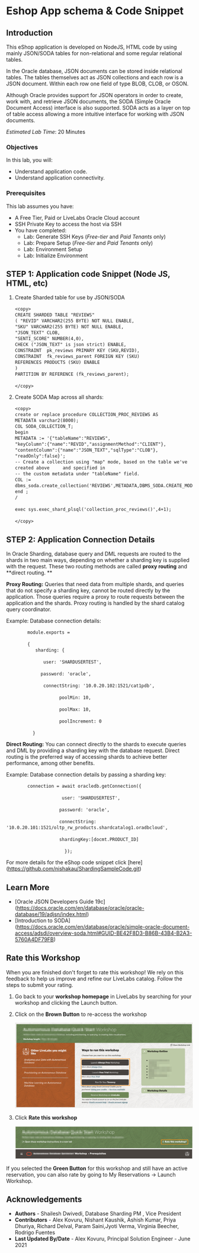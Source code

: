 # Eshop App schema & Code Snippet

## Introduction   
This eShop application is developed on NodeJS, HTML code by using mainly JSON/SODA tables for non-relational and some regular relational tables.

In the Oracle database, JSON documents can be stored inside relational tables. The tables themselves act as JSON collections and each row is a JSON document. Within each row one field of type BLOB, CLOB, or OSON.

Although Oracle provides support for JSON operators in order to create, work with, and retrieve JSON documents, the SODA (Simple Oracle Document Access) interface is also supported. SODA acts as a layer on top of table access allowing a more intuitive interface for working with JSON documents.

*Estimated Lab Time*: 20 Minutes

### Objectives
In this lab, you will:
* Understand application code.
* Understand application connectivity.

### Prerequisites
This lab assumes you have:
- A Free Tier, Paid or LiveLabs Oracle Cloud account
- SSH Private Key to access the host via SSH
- You have completed:
    - Lab: Generate SSH Keys (*Free-tier* and *Paid Tenants* only)
    - Lab: Prepare Setup (*Free-tier* and *Paid Tenants* only)
    - Lab: Environment Setup
    - Lab: Initialize Environment

## **STEP 1**: Application code Snippet (Node JS, HTML, etc)

1. Create Sharded table for use by JSON/SODA

    ```
    <copy>
    CREATE SHARDED TABLE "REVIEWS"
	( "REVID" VARCHAR2(255 BYTE) NOT NULL ENABLE,
	"SKU" VARCHAR2(255 BYTE) NOT NULL ENABLE, 
	"JSON_TEXT" CLOB,
	"SENTI_SCORE" NUMBER(4,0),
	CHECK ("JSON_TEXT" is json strict) ENABLE,
	CONSTRAINT  pk_reviews PRIMARY KEY (SKU,REVID), 
	CONSTRAINT  fk_reviews_parent FOREIGN KEY (SKU)
	REFERENCES PRODUCTS (SKU) ENABLE
	)
	PARTITION BY REFERENCE (fk_reviews_parent);

    </copy>
    ```

2. Create SODA Map across all shards:

    ```
    <copy>
    create or replace procedure COLLECTION_PROC_REVIEWS AS
	METADATA varchar2(8000);
	COL SODA_COLLECTION_T;
	begin
	METADATA := '{"tableName":"REVIEWS",
	"keyColumn":{"name":"REVID","assignmentMethod":"CLIENT"},
	"contentColumn":{"name":"JSON_TEXT","sqlType":"CLOB"},
	"readOnly":false}';
 	-- Create a collection using "map" mode, based on the table we've created above 	and specified in
 	-- the custom metadata under "tableName" field.
	COL := 	dbms_soda.create_collection('REVIEWS',METADATA,DBMS_SODA.CREATE_MODE_MAP);
	end ;
	/

	exec sys.exec_shard_plsql('collection_proc_reviews()',4+1); 
    
    </copy>
    ```

## **STEP 2**: Application Connection Details

In Oracle Sharding, database query and DML requests are routed to the shards in two main ways, depending on whether a sharding key is supplied with the request. These two routing methods are called **proxy routing** and **direct routing. **

**Proxy Routing:** Queries that need data from multiple shards, and queries that do not specify a sharding key, cannot be routed directly by the application. Those queries require a proxy to route requests between the application and the shards. Proxy routing is handled by the shard catalog query coordinator. 

Example: Database connection details:

			module.exports = 

			{
               sharding: {

      			  user: 'SHARDUSERTEST',

       			 password: 'oracle',

      			  connectString: '10.0.20.102:1521/cat1pdb',

        				poolMin: 10,

        				poolMax: 10,

        				poolIncrement: 0

  			  }

**Direct Routing:** You can connect directly to the shards to execute queries and DML by providing a sharding key with the database request. Direct routing is the preferred way of accessing shards to achieve better performance, among other benefits.

Example: Database connection details by passing a sharding key:

			connection = await oracledb.getConnection({

            			 user: 'SHARDUSERTEST',

             			password: 'oracle',

             			connectString: '10.0.20.101:1521/oltp_rw_products.shardcatalog1.oradbcloud',

              			shardingKey:[docmt.PRODUCT_ID]

            			  });

For more details for the eShop code snippet click [here] (https://github.com/nishakau/ShardingSampleCode.git)

## Learn More

- [Oracle JSON Developers Guide 19c] (https://docs.oracle.com/en/database/oracle/oracle-database/19/adjsn/index.html)
- [Introduction to SODA] (https://docs.oracle.com/en/database/oracle/simple-oracle-document-access/adsdi/overview-soda.html#GUID-BE42F8D3-B86B-43B4-B2A3-5760A4DF79FB)

## Rate this Workshop
When you are finished don't forget to rate this workshop!  We rely on this feedback to help us improve and refine our LiveLabs catalog.  Follow the steps to submit your rating.

1.  Go back to your **workshop homepage** in LiveLabs by searching for your workshop and clicking the Launch button.
2.  Click on the **Brown Button** to re-access the workshop  

    ![](https://raw.githubusercontent.com/oracle/learning-library/master/common/labs/cloud-login/images/workshop-homepage-2.png " ")

3.  Click **Rate this workshop**

    ![](https://raw.githubusercontent.com/oracle/learning-library/master/common/labs/cloud-login/images/rate-this-workshop.png " ")

If you selected the **Green Button** for this workshop and still have an active reservation, you can also rate by going to My Reservations -> Launch Workshop.

## Acknowledgements
* **Authors** - Shailesh Dwivedi, Database Sharding PM , Vice President
* **Contributors** - Alex Kovuru, Nishant Kaushik, Ashish Kumar, Priya Dhuriya, Richard Delval, Param Saini,Jyoti Verma, Virginia Beecher, Rodrigo Fuentes
* **Last Updated By/Date** - Alex Kovuru, Principal Solution Engineer - June 2021
